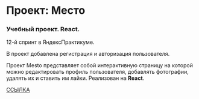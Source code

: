 # Проект: Место

### Учебный проект. React.

12-й спринт в ЯндексПрактикуме.

В проект добавлена регистрация и авторизация пользователя.

Проект Mesto представляет собой интерактивную страницу на которой можно редактировать профиль пользователя, добавлять фотографии, удалять их и ставить им лайки. Реализован на **React**.

[ССЫЛКА](https://panfil0k.github.io/react-mesto-auth/)